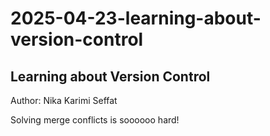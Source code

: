 # 2025-04-23-learning-about-version-control

## Learning about Version Control

Author: Nika Karimi Seffat

Solving merge conflicts is soooooo hard!